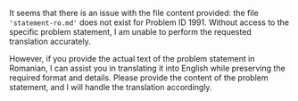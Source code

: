 It seems that there is an issue with the file content provided: the file `'statement-ro.md'` does not exist for Problem ID 1991. Without access to the specific problem statement, I am unable to perform the requested translation accurately.

However, if you provide the actual text of the problem statement in Romanian, I can assist you in translating it into English while preserving the required format and details. Please provide the content of the problem statement, and I will handle the translation accordingly.